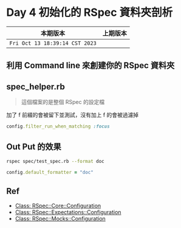 # Day 4 初始化的 RSpec 資料夾剖析

|本期版本|上期版本
|:---:|:---:|
`Fri Oct 13 18:39:14 CST 2023` | 

## 利用 Command line 來創建你的 RSpec 資料夾

## spec_helper.rb

> 這個檔案的是整個 RSpec 的設定檔

加了 f 前綴的會被留下並測試，沒有加上 f 的會被過濾掉

```ruby
config.filter_run_when_matching :focus
```

## Out Put 的效果

```bash
rspec spec/test_spec.rb --format doc
```

```ruby
config.default_formatter = "doc"
```

## Ref

* [Class: RSpec::Core::Configuration](https://rubydoc.info/gems/rspec-core/RSpec/Core/Configuration)
* [Class: RSpec::Expectations::Configuration](https://rubydoc.info/gems/rspec-expectations/RSpec/Expectations/Configuration)
* [Class: RSpec::Mocks::Configuration](https://rubydoc.info/gems/rspec-mocks/RSpec/Mocks/Configuration)